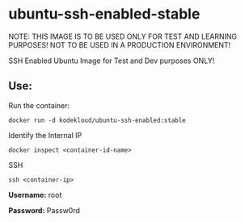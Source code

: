 # ubuntu-ssh-enabled-stable

NOTE: THIS IMAGE IS TO BE USED ONLY FOR TEST AND LEARNING PURPOSES! NOT TO BE USED IN A PRODUCTION ENVIRONMENT!

SSH Enabled Ubuntu Image for Test and Dev purposes ONLY!

## Use:

Run the container:

```docker run -d kodekloud/ubuntu-ssh-enabled:stable```

Identify the Internal IP

```docker inspect <container-id-name>```

SSH

```ssh <container-ip>```

**Username:** root

**Password:** Passw0rd
